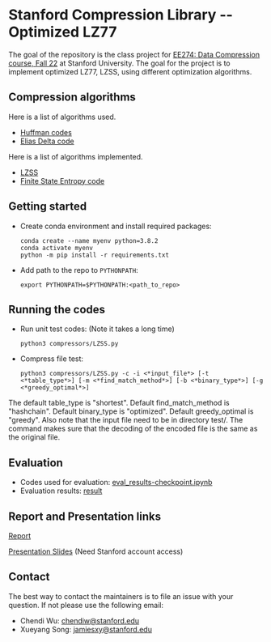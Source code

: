 
# Stanford Compression Library -- Optimized LZ77
The goal of the repository is the class project for [EE274: Data Compression course, Fall 22](https://stanforddatacompressionclass.github.io/Fall22/) at Stanford University. The goal for the project is to implement optimized LZ77, LZSS, using different optimization algorithms.

## Compression algorithms
Here is a list of algorithms used.
- [Huffman codes](compressors/huffman_coder.py)
- [Elias Delta code](compressors/elias_delta_uint_coder.py)

Here is a list of algorithms implemented.
- [LZSS](compressors/LZSS.py)
- [Finite State Entropy code](compressors/LZSS.py)

## Getting started
- Create conda environment and install required packages:
    ```
    conda create --name myenv python=3.8.2
    conda activate myenv
    python -m pip install -r requirements.txt
    ```
- Add path to the repo to `PYTHONPATH`:
    ```
    export PYTHONPATH=$PYTHONPATH:<path_to_repo>
    ```

## Running the codes
- Run unit test codes: (Note it takes a long time)
    ```
    python3 compressors/LZSS.py
    ```
- Compress file test:
    ```
    python3 compressors/LZSS.py -c -i <*input_file*> [-t <*table_type*>] [-m <*find_match_method*>] [-b <*binary_type*>] [-g <*greedy_optimal*>]
    ```
The default table_type is "shortest". Default find_match_method is "hashchain". Default binary_type is "optimized". Default greedy_optimal is "greedy". Also note that the input file need to be in directory test/.
The command makes sure that the decoding of the encoded file is the same as the original file.

## Evaluation
- Codes used for evaluation:
[eval_results-checkpoint.ipynb](test/.ipynb_checkpoints)
- Evaluation results:
[result](test/result)

## Report and Presentation links
[Report](https://google.com)

[Presentation Slides](https://docs.google.com/presentation/d/1IvNpNxeBvL9jRCT4w7LkT2Osie4XTMWMNh6xIjWzPNQ/edit?usp=sharing) (Need Stanford account access)

## Contact
The best way to contact the maintainers is to file an issue with your question.
If not please use the following email:
- Chendi Wu: chendiw@stanford.edu
- Xueyang Song: jamiesxy@stanford.edu
